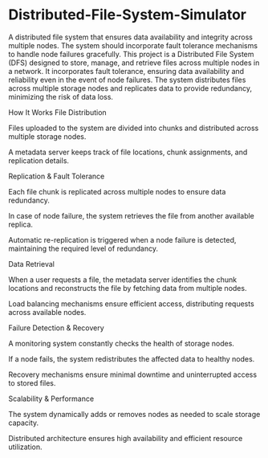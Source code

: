 # Distributed-File-System-Simulator
A distributed file system that ensures data availability and integrity across multiple nodes. The system should incorporate fault tolerance mechanisms to handle node failures gracefully.
This project is a Distributed File System (DFS) designed to store, manage, and retrieve files across multiple nodes in a network. It incorporates fault tolerance, ensuring data availability and reliability even in the event of node failures. The system distributes files across multiple storage nodes and replicates data to provide redundancy, minimizing the risk of data loss.

How It Works
File Distribution

Files uploaded to the system are divided into chunks and distributed across multiple storage nodes.

A metadata server keeps track of file locations, chunk assignments, and replication details.

Replication & Fault Tolerance

Each file chunk is replicated across multiple nodes to ensure data redundancy.

In case of node failure, the system retrieves the file from another available replica.

Automatic re-replication is triggered when a node failure is detected, maintaining the required level of redundancy.

Data Retrieval

When a user requests a file, the metadata server identifies the chunk locations and reconstructs the file by fetching data from multiple nodes.

Load balancing mechanisms ensure efficient access, distributing requests across available nodes.

Failure Detection & Recovery

A monitoring system constantly checks the health of storage nodes.

If a node fails, the system redistributes the affected data to healthy nodes.

Recovery mechanisms ensure minimal downtime and uninterrupted access to stored files.

Scalability & Performance

The system dynamically adds or removes nodes as needed to scale storage capacity.

Distributed architecture ensures high availability and efficient resource utilization.
